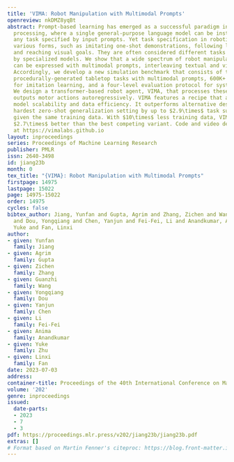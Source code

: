 ```yaml
---
title: 'VIMA: Robot Manipulation with Multimodal Prompts'
openreview: nkDMZ8yqBt
abstract: Prompt-based learning has emerged as a successful paradigm in natural language
  processing, where a single general-purpose language model can be instructed to perform
  any task specified by input prompts. Yet task specification in robotics comes in
  various forms, such as imitating one-shot demonstrations, following language instructions,
  and reaching visual goals. They are often considered different tasks and tackled
  by specialized models. We show that a wide spectrum of robot manipulation tasks
  can be expressed with multimodal prompts, interleaving textual and visual tokens.
  Accordingly, we develop a new simulation benchmark that consists of thousands of
  procedurally-generated tabletop tasks with multimodal prompts, 600K+ expert trajectories
  for imitation learning, and a four-level evaluation protocol for systematic generalization.
  We design a transformer-based robot agent, VIMA, that processes these prompts and
  outputs motor actions autoregressively. VIMA features a recipe that achieves strong
  model scalability and data efficiency. It outperforms alternative designs in the
  hardest zero-shot generalization setting by up to $2.9\times$ task success rate
  given the same training data. With $10\times$ less training data, VIMA still performs
  $2.7\times$ better than the best competing variant. Code and video demos are available
  at https://vimalabs.github.io
layout: inproceedings
series: Proceedings of Machine Learning Research
publisher: PMLR
issn: 2640-3498
id: jiang23b
month: 0
tex_title: "{VIMA}: Robot Manipulation with Multimodal Prompts"
firstpage: 14975
lastpage: 15022
page: 14975-15022
order: 14975
cycles: false
bibtex_author: Jiang, Yunfan and Gupta, Agrim and Zhang, Zichen and Wang, Guanzhi
  and Dou, Yongqiang and Chen, Yanjun and Fei-Fei, Li and Anandkumar, Anima and Zhu,
  Yuke and Fan, Linxi
author:
- given: Yunfan
  family: Jiang
- given: Agrim
  family: Gupta
- given: Zichen
  family: Zhang
- given: Guanzhi
  family: Wang
- given: Yongqiang
  family: Dou
- given: Yanjun
  family: Chen
- given: Li
  family: Fei-Fei
- given: Anima
  family: Anandkumar
- given: Yuke
  family: Zhu
- given: Linxi
  family: Fan
date: 2023-07-03
address: 
container-title: Proceedings of the 40th International Conference on Machine Learning
volume: '202'
genre: inproceedings
issued:
  date-parts:
  - 2023
  - 7
  - 3
pdf: https://proceedings.mlr.press/v202/jiang23b/jiang23b.pdf
extras: []
# Format based on Martin Fenner's citeproc: https://blog.front-matter.io/posts/citeproc-yaml-for-bibliographies/
---
```


